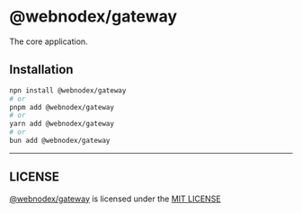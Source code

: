 # @webnodex/gateway

The core application.

## Installation

```bash
npn install @webnodex/gateway
# or
pnpm add @webnodex/gateway
# or
yarn add @webnodex/gateway
# or
bun add @webnodex/gateway
```

---

## LICENSE

[@webnodex/gateway](../gateway) is licensed under the [MIT LICENSE](./LICENSE)
